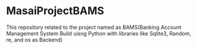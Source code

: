 # MasaiProjectBAMS
This repository related to the project named as BAMS(Banking Account Management System Build uisng Python with libraries like Sqlite3, Random, re, and os as Backend) 
